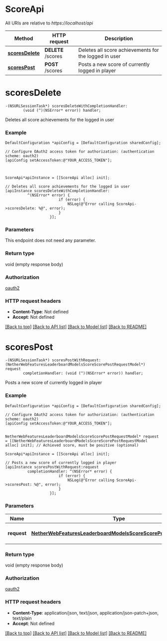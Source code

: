 # ScoreApi

All URIs are relative to *https://localhost/api*

Method | HTTP request | Description
------------- | ------------- | -------------
[**scoresDelete**](ScoreApi.md#scoresdelete) | **DELETE** /scores | Deletes all score achievements for the logged in user
[**scoresPost**](ScoreApi.md#scorespost) | **POST** /scores | Posts a new score of currently logged in player


# **scoresDelete**
```objc
-(NSURLSessionTask*) scoresDeleteWithCompletionHandler: 
        (void (^)(NSError* error)) handler;
```

Deletes all score achievements for the logged in user

### Example 
```objc
DefaultConfiguration *apiConfig = [DefaultConfiguration sharedConfig];

// Configure OAuth2 access token for authorization: (authentication scheme: oauth2)
[apiConfig setAccessToken:@"YOUR_ACCESS_TOKEN"];



ScoreApi*apiInstance = [[ScoreApi alloc] init];

// Deletes all score achievements for the logged in user
[apiInstance scoresDeleteWithCompletionHandler: 
          ^(NSError* error) {
                        if (error) {
                            NSLog(@"Error calling ScoreApi->scoresDelete: %@", error);
                        }
                    }];
```

### Parameters
This endpoint does not need any parameter.

### Return type

void (empty response body)

### Authorization

[oauth2](../README.md#oauth2)

### HTTP request headers

 - **Content-Type**: Not defined
 - **Accept**: Not defined

[[Back to top]](#) [[Back to API list]](../README.md#documentation-for-api-endpoints) [[Back to Model list]](../README.md#documentation-for-models) [[Back to README]](../README.md)

# **scoresPost**
```objc
-(NSURLSessionTask*) scoresPostWithRequest: (NetherWebFeaturesLeaderboardModelsScoreScorePostRequestModel*) request
        completionHandler: (void (^)(NSError* error)) handler;
```

Posts a new score of currently logged in player

### Example 
```objc
DefaultConfiguration *apiConfig = [DefaultConfiguration sharedConfig];

// Configure OAuth2 access token for authorization: (authentication scheme: oauth2)
[apiConfig setAccessToken:@"YOUR_ACCESS_TOKEN"];


NetherWebFeaturesLeaderboardModelsScoreScorePostRequestModel* request = [[NetherWebFeaturesLeaderboardModelsScoreScorePostRequestModel alloc] init]; // Achieved score, must be positive (optional)

ScoreApi*apiInstance = [[ScoreApi alloc] init];

// Posts a new score of currently logged in player
[apiInstance scoresPostWithRequest:request
          completionHandler: ^(NSError* error) {
                        if (error) {
                            NSLog(@"Error calling ScoreApi->scoresPost: %@", error);
                        }
                    }];
```

### Parameters

Name | Type | Description  | Notes
------------- | ------------- | ------------- | -------------
 **request** | [**NetherWebFeaturesLeaderboardModelsScoreScorePostRequestModel***](NetherWebFeaturesLeaderboardModelsScoreScorePostRequestModel*.md)| Achieved score, must be positive | [optional] 

### Return type

void (empty response body)

### Authorization

[oauth2](../README.md#oauth2)

### HTTP request headers

 - **Content-Type**: application/json, text/json, application/json-patch+json, text/plain
 - **Accept**: Not defined

[[Back to top]](#) [[Back to API list]](../README.md#documentation-for-api-endpoints) [[Back to Model list]](../README.md#documentation-for-models) [[Back to README]](../README.md)

